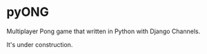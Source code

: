 # pyONG
Multiplayer Pong game that written in Python with Django Channels.

It's under construction.
